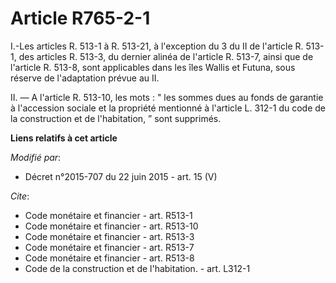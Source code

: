 # Article R765-2-1

I.-Les articles R. 513-1 à R. 513-21, à l'exception du 3 du II de l'article R. 513-1, des articles R. 513-3, du dernier
alinéa de l'article R. 513-7, ainsi que de l'article R. 513-8, sont applicables dans les îles Wallis et Futuna, sous réserve
de l'adaptation prévue au II. 

II. ― A l'article R. 513-10, les mots : " les sommes dues au fonds de garantie à l'accession sociale et la propriété
mentionné à l'article L. 312-1 du code de la construction et de l'habitation, ” sont supprimés.

**Liens relatifs à cet article**

_Modifié par_:

  - Décret n°2015-707 du 22 juin 2015 - art. 15 (V)

_Cite_:

  - Code monétaire et financier - art. R513-1
  - Code monétaire et financier - art. R513-10
  - Code monétaire et financier - art. R513-3
  - Code monétaire et financier - art. R513-7
  - Code monétaire et financier - art. R513-8
  - Code de la construction et de l'habitation. - art. L312-1
